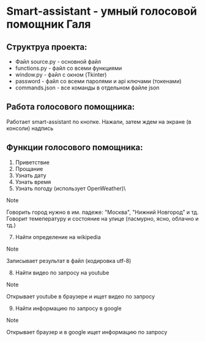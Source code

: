 # Smart-assistant - умный голосовой помощник Галя

## Структруа проекта:
-  Файл source.py - основной файл
-  functions.py - файл со всеми функциями
-  window.py - файл с окном (Tkinter)
-  password - файл со всеми паролями и api ключами (токенами)
-  commands.json - все команды в отдельном файле json

## Работа голосового помощника:
Работает smart-assistant по кнопке. Нажали, затем ждем на экране (в консоли) надпись

 ## Функции голосового помощника:
  1. Приветствие
  2. Прощание
  3. Узнать дату
  4. Узнать время
  5. Узнать погоду (использует OpenWeather)\
> [!NOTE]
> Говорить город нужно в им. падеже: "Москва", "Нижний Новгород" и тд.
> Говорит темепературу и состояние на улице (пасмурно, ясно, облачно и тд.)
    
  7. Найти определение на wikipedia
> [!NOTE]
> Записывает результат в файл (кодировка utf-8)
    
  8. Найти видео по запросу на youtube
> [!NOTE]
> Открывает youtube в браузере и ищет видео по запросу
    
  9. Найти информацию по запросу в google
> [!NOTE]
> Открывает браузер и в google ищет информацию по запросу 


  
